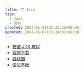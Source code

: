 ```yaml
---
title: 学 Java
tags:
  - Java
  - 资料
created: 2024-01-21T22:23:22+08:00
updated: 2024-05-07T16:24:01+08:00
---
```

- [安装 JDK 教程](https://javabetter.cn/overview/jdk-install-config.html)
- [官网下载](https://www.oracle.com/java/technologies/downloads/)
- [路线图](https://roadmap.sh/java)
- [语法基础](https://javabetter.cn/basic-extra-meal/48-keywords.html)

